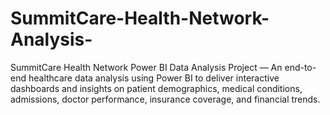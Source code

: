 # SummitCare-Health-Network-Analysis-
SummitCare Health Network Power BI Data Analysis Project — An end-to-end healthcare data analysis using Power BI to deliver interactive dashboards and insights on patient demographics, medical conditions, admissions, doctor performance, insurance coverage, and financial trends.
